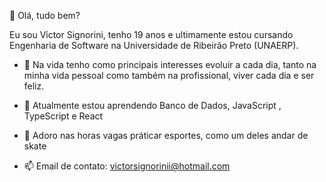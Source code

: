 👋 Olá, tudo bem?
 
 Eu sou Víctor Signorini, tenho 19 anos e ultimamente estou cursando Engenharia de Software na 
 Universidade de Ribeirão Preto (UNAERP).
 
 * 👀 Na vida tenho como principais interesses evoluir a cada dia, tanto na minha vida pessoal
 como também na profissional, viver cada dia e ser feliz.
 
 * 🌱 Atualmente estou aprendendo Banco de Dados, JavaScript , TypeScript e React

 * 💞️ Adoro nas horas vagas práticar esportes, como um deles andar de skate

- 📫 Email de contato: victorsignorinii@hotmail.com
